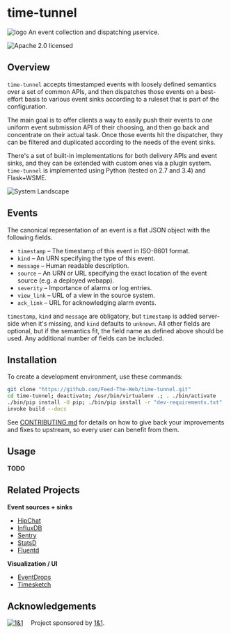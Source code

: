 # time-tunnel

![logo](https://raw.githubusercontent.com/Feed-The-Web/time-tunnel/master/static/img/logo-160.png)
An event collection and dispatching µservice.

![Apache 2.0 licensed](http://img.shields.io/badge/license-Apache_2.0-red.svg)


## Overview

`time-tunnel` accepts timestamped events with loosely defined semantics over a set of common APIs,
and then dispatches those events on a best-effort basis
to various event sinks according to a ruleset that is part of the configuration.

The main goal is to offer clients a way to easily push their events to *one* uniform event submission API of their choosing,
and then go back and concentrate on their actual task. Once those events hit the dispatcher,
they can be filtered and duplicated according to the needs of the event sinks.

There's a set of built-in implementations for both delivery APIs and event sinks, and they can
be extended with custom ones via a plugin system.
`time-tunnel` is implemented using Python (tested on 2.7 and 3.4) and Flask+WSME.

![System Landscape](https://raw.githubusercontent.com/Feed-The-Web/time-tunnel/master/static/img/system-landscape.png)


## Events

The canonical representation of an event is a flat JSON object with the following fields.

* `timestamp` – The timestamp of this event in ISO-8601 format.
* `kind` – An URN specifying the type of this event.
* `message` – Human readable description.
* `source` – An URN or URL specifying the exact location of the event source (e.g. a deployed webapp).
* `severity` – Importance of alarms or log entries.
* `view_link` – URL of a view in the source system.
* `ack_link` – URL for acknowledging alarm events.

`timestamp`, `kind` and `message` are obligatory,
but `timestamp` is added server-side when it's missing,
and `kind` defaults to `unknown`.
All other fields are optional, but if the semantics fit, the field name as defined above should be used.
Any additional number of fields can be included.


## Installation

To create a development environment, use these commands:

```sh
git clone "https://github.com/Feed-The-Web/time-tunnel.git"
cd time-tunnel; deactivate; /usr/bin/virtualenv .; . ./bin/activate
./bin/pip install -U pip; ./bin/pip install -r "dev-requirements.txt"
invoke build --docs
```

See [CONTRIBUTING.md](https://github.com/Feed-The-Web/time-tunnel/blob/master/CONTRIBUTING.md)
for details on how to give back your improvements and fixes to upstream, so every user can benefit from them.


## Usage
**TODO**


## Related Projects

**Event sources + sinks**

* [HipChat](https://github.com/hipchat)
* [InfluxDB](https://github.com/influxdb)
* [Sentry](https://github.com/getsentry/sentry)
* [StatsD](https://github.com/etsy/statsd)
* [Fluentd](https://github.com/fluent/fluentd)

**Visualization / UI**

* [EventDrops](https://github.com/marmelab/EventDrops)
* [Timesketch](https://github.com/google/timesketch)

## Acknowledgements

[![1&1](https://raw.githubusercontent.com/1and1/1and1.github.io/master/images/1and1-logo-42.png)](https://github.com/1and1)  Project sponsored by [1&1](https://github.com/1and1).
